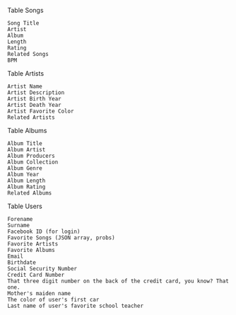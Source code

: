 Table Songs

	Song Title
	Artist
  	Album
  	Length
	Rating
  	Related Songs
  	BPM

Table Artists

	Artist Name
	Artist Description
	Artist Birth Year
	Artist Death Year
	Artist Favorite Color
	Related Artists

Table Albums

	Album Title
	Album Artist
	Album Producers
	Album Collection
	Album Genre
	Album Year
	Album Length
	Album Rating
	Related Albums

Table Users

	Forename
  	Surname
  	Facebook ID (for login)
  	Favorite Songs (JSON array, probs)
  	Favorite Artists
  	Favorite Albums
  	Email
  	Birthdate
  	Social Security Number
  	Credit Card Number
  	That three digit number on the back of the credit card, you know? That one.
  	Mother's maiden name
  	The color of user's first car
  	Last name of user's favorite school teacher
